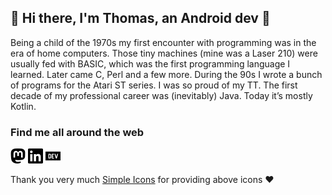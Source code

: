 ## 👋 Hi there, I'm Thomas, an Android dev 👋

Being a child of the 1970s my first encounter with programming was in the era of home computers. Those tiny machines (mine was a Laser 210) were usually fed with BASIC, which was the first programming language I learned. Later came C, Perl and a few more. During the 90s I wrote a bunch of programs for the Atari ST series. I was so proud of my TT. The first decade of my professional career was (inevitably) Java. Today it’s mostly Kotlin.

### Find me all around the web

<p align="left">
<a rel="me" href="https://snapp.social/@tkuenneth"><img src="assets/mastodon.svg" alt="Mastodon" height="24" /></a>
<a href="https://www.linkedin.com/in/thomaskuenneth/"><img src="assets/linkedin.svg" alt="LinkedIn" height="24" /></a>
<a href="https://dev.to/tkuenneth"><img src="assets/devdotto.svg" alt="dev.to" height="24" /></a>
</p>

Thank you very much [Simple Icons](https://simpleicons.org/) for providing above icons ❤️